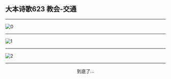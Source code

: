 
## 大本诗歌623 教会-交通
        
<div id="aplayer0"></div>

---

<img alt="0" data-original="/data/d0623/0">

---

<img alt="1" data-original="/data/d0623/1">

---

<img alt="2" data-original="/data/d0623/2">

---

<p style="text-align: center">到底了...</p>

<script src="/js/dist-view.js"></script>

<script>
MAIN.id = 'd0623';
        
const ap0 = new APlayer({
    container: document.getElementById('aplayer0'),
    volume: 1,
    loop: 'none',
    preload: 'none',
    audio: [{
        name: '大本诗歌623.mp3',
        artist: '大本诗歌',
        url: 'https://res.wx.qq.com/voice/getvoice?mediaid=MzI0NTk3MDM5M18yMjQ3NDk1NDIy',
        cover: '/favicon'
    }]
});
</script>
